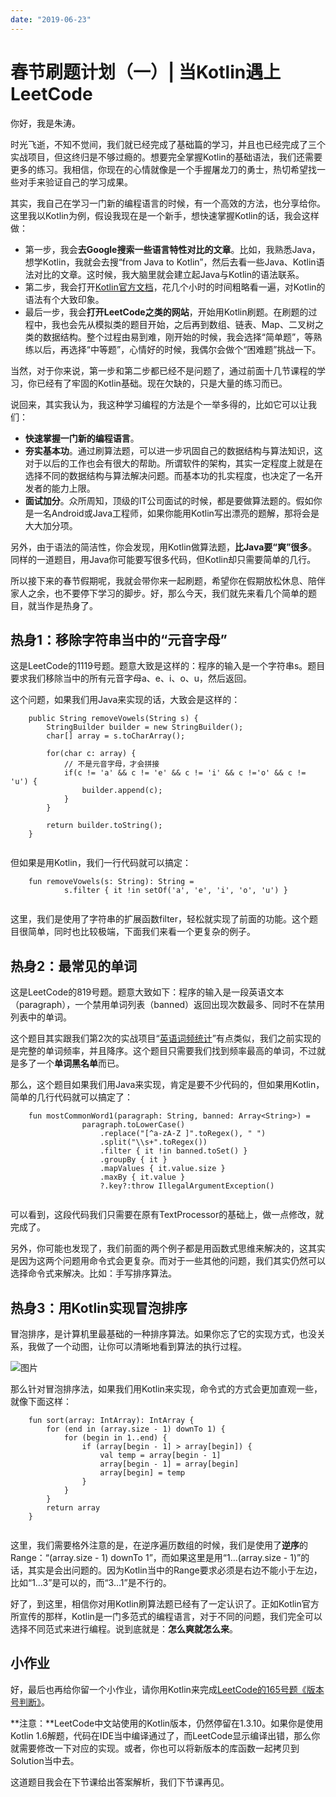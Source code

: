 ```yaml
---
date: "2019-06-23"
---  
```

      
# 春节刷题计划（一）| 当Kotlin遇上LeetCode
你好，我是朱涛。

时光飞逝，不知不觉间，我们就已经完成了基础篇的学习，并且也已经完成了三个实战项目，但这终归是不够过瘾的。想要完全掌握Kotlin的基础语法，我们还需要更多的练习。我相信，你现在的心情就像是一个手握屠龙刀的勇士，热切希望找一些对手来验证自己的学习成果。

其实，我自己在学习一门新的编程语言的时候，有一个高效的方法，也分享给你。这里我以Kotlin为例，假设我现在是一个新手，想快速掌握Kotlin的话，我会这样做：

* 第一步，我会**去Google搜索一些语言特性对比的文章**。比如，我熟悉Java，想学Kotlin，我就会去搜“from Java to Kotlin”，然后去看一些Java、Kotlin语法对比的文章。这时候，我大脑里就会建立起Java与Kotlin的语法联系。
* 第二步，我会打开[Kotlin官方文档](https://kotlinlang.org/docs/basic-syntax.html)，花几个小时的时间粗略看一遍，对Kotlin的语法有个大致印象。
* 最后一步，我会**打开LeetCode之类的网站**，开始用Kotlin刷题。在刷题的过程中，我也会先从模拟类的题目开始，之后再到数组、链表、Map、二叉树之类的数据结构。整个过程由易到难，刚开始的时候，我会选择“简单题”，等熟练以后，再选择“中等题”，心情好的时候，我偶尔会做个“困难题”挑战一下。

<!-- [[[read_end]]] -->

当然，对于你来说，第一步和第二步都已经不是问题了，通过前面十几节课程的学习，你已经有了牢固的Kotlin基础。现在欠缺的，只是大量的练习而已。

说回来，其实我认为，我这种学习编程的方法是个一举多得的，比如它可以让我们：

* **快速掌握一门新的编程语言**。
* **夯实基本功**。通过刷算法题，可以进一步巩固自己的数据结构与算法知识，这对于以后的工作也会有很大的帮助。所谓软件的架构，其实一定程度上就是在选择不同的数据结构与算法解决问题。而基本功的扎实程度，也决定了一名开发者的能力上限。
* **面试加分**。众所周知，顶级的IT公司面试的时候，都是要做算法题的。假如你是一名Android或Java工程师，如果你能用Kotlin写出漂亮的题解，那将会是大大加分项。

另外，由于语法的简洁性，你会发现，用Kotlin做算法题，**比Java要“爽”很多**。同样的一道题目，用Java你可能要写很多代码，但Kotlin却只需要简单的几行。

所以接下来的春节假期呢，我就会带你来一起刷题，希望你在假期放松休息、陪伴家人之余，也不要停下学习的脚步。好，那么今天，我们就先来看几个简单的题目，就当作是热身了。

## 热身1：移除字符串当中的“元音字母”

这是LeetCode的1119号题。题意大致是这样的：程序的输入是一个字符串s。题目要求我们移除当中的所有元音字母a、e、i、o、u，然后返回。

这个问题，如果我们用Java来实现的话，大致会是这样的：

```
    public String removeVowels(String s) {
        StringBuilder builder = new StringBuilder();
        char[] array = s.toCharArray();
    
        for(char c: array) {
            // 不是元音字母，才会拼接
            if(c != 'a' && c != 'e' && c != 'i' && c !='o' && c != 'u') {
                builder.append(c);
            }
        }
    
        return builder.toString();
    }
    

```

但如果是用Kotlin，我们一行代码就可以搞定：

```
    fun removeVowels(s: String): String =
            s.filter { it !in setOf('a', 'e', 'i', 'o', 'u') }
    

```

这里，我们是使用了字符串的扩展函数filter，轻松就实现了前面的功能。这个题目很简单，同时也比较极端，下面我们来看一个更复杂的例子。

## 热身2：最常见的单词

这是LeetCode的819号题。题意大致如下：程序的输入是一段英语文本（paragraph），一个禁用单词列表（banned）返回出现次数最多、同时不在禁用列表中的单词。

这个题目其实跟我们第2次的实战项目“[英语词频统计](https://time.geekbang.org/column/article/477295)”有点类似，我们之前实现的是完整的单词频率，并且降序。这个题目只需要我们找到频率最高的单词，不过就是多了一个**单词黑名单**而已。

那么，这个题目如果我们用Java来实现，肯定是要不少代码的，但如果用Kotlin，简单的几行代码就可以搞定了：

```
    fun mostCommonWord1(paragraph: String, banned: Array<String>) =
                paragraph.toLowerCase()
                    .replace("[^a-zA-Z ]".toRegex(), " ")
                    .split("\\s+".toRegex())
                    .filter { it !in banned.toSet() }
                    .groupBy { it }
                    .mapValues { it.value.size }
                    .maxBy { it.value }
                    ?.key?:throw IllegalArgumentException()
    

```

可以看到，这段代码我们只需要在原有TextProcessor的基础上，做一点修改，就完成了。

另外，你可能也发现了，我们前面的两个例子都是用函数式思维来解决的，这其实是因为这两个问题用命令式会更复杂。而对于一些其他的问题，我们其实仍然可以选择命令式来解决。比如：手写排序算法。

## 热身3：用Kotlin实现冒泡排序

冒泡排序，是计算机里最基础的一种排序算法。如果你忘了它的实现方式，也没关系，我做了一个动图，让你可以清晰地看到算法的执行过程。

![图片](/images/朱涛kotlin编程第一课/03.春节特别放送/resourceimage8914896c2b92f5837fa05aa8e0d17d16e514.gif)

那么针对冒泡排序法，如果我们用Kotlin来实现，命令式的方式会更加直观一些，就像下面这样：

```
    fun sort(array: IntArray): IntArray {
        for (end in (array.size - 1) downTo 1) {
            for (begin in 1..end) {
                if (array[begin - 1] > array[begin]) {
                    val temp = array[begin - 1]
                    array[begin - 1] = array[begin]
                    array[begin] = temp
                }
            }
        }
        return array
    }
    

```

这里，我们需要格外注意的是，在逆序遍历数组的时候，我们是使用了**逆序**的Range：“\(array.size \- 1\) downTo 1”，而如果这里是用“1…\(array.size \- 1\)”的话，其实是会出问题的。因为Kotlin当中的Range要求必须是右边不能小于左边，比如“1…3”是可以的，而“3…1”是不行的。

好了，到这里，相信你对用Kotlin刷算法题已经有了一定认识了。正如Kotlin官方所宣传的那样，Kotlin是一门多范式的编程语言，对于不同的问题，我们完全可以选择不同范式来进行编程。说到底就是：**怎么爽就怎么来**。

## 小作业

好，最后也再给你留一个小作业，请你用Kotlin来完成[LeetCode的165号题《版本号判断》](https://leetcode-cn.com/problems/compare-version-numbers/)。

**注意：**LeetCode中文站使用的Kotlin版本，仍然停留在1.3.10。如果你是使用Kotlin 1.6解题，代码在IDE当中编译通过了，而LeetCode显示编译出错，那么你就需要修改一下对应的实现。或者，你也可以将新版本的库函数一起拷贝到Solution当中去。

这道题目我会在下节课给出答案解析，我们下节课再见。